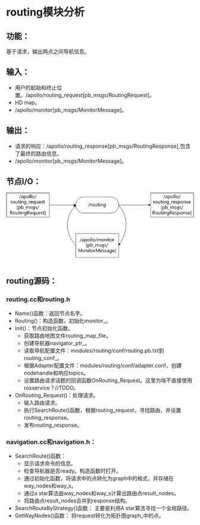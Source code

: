 # routing模块分析
## 功能：
基于请求，输出两点之间导航信息。
## 输入：
 * 用户的起始和终止位置。/apollo/routing_request[pb_msgs/RoutingRequest]。
 * HD map。
 * /apollo/monitor[pb_msgs/MonitorMessage]。

## 输出：
 * 请求的响应：/apollo/routing_response[pb_msgs/RoutingResponse],包含了最终的路由信息。
 * /apollo/monitor[pb_msgs/MonitorMessage]。

## 节点I/O：
![routing data flow](images/routing_node_arch.bmp)
## routing源码：
### routing.cc和routing.h
 * Name()函数：返回节点名字。
 * Routing()：构造函数，初始化monitor_。
 * Init()：节点初始化函数。
   * 获取路由地图文件routing_map_file。
   * 创建导航器navigator_ptr_。
   * 读取导航配置文件：modules/routing/conf/routing.pb.txt到routing_conf_。
   * 根据Adapter配置文件：modules/routing/conf/adapter.conf，创建nodehandle和响应topics。
   * 设置路由请求话题的回调函数OnRouting_Request。这里为啥不直接使用rosservice？//TODO。
 * OnRouting_Request()：处理请求。
   * 输入路由请求。
   * 执行SearchRoute()函数，根据routing_request，寻找路由，并设置routing_response。
   * 发布routing_response。

### navigation.cc和navigation.h：
 * SearchRoute()函数：
   * 显示请求命令的信息。
   * 检查导航器是否ready。构造函数时打开。
   * 通过初始化函数，将请求中的点转化为graph中的格式，并存储在way_nodes和way_s。
   * 通过a star算法由way_nodes和way_s计算出路由点result_nodes。
   * 将路由点result_nodes合并到response结构。
 * SearchRouteByStrategy()函数：
 主要是利用A star算法寻找一个全局路径。
 * GetWayNodes()函数：
 将request转化为拓扑图graph_中的点。
